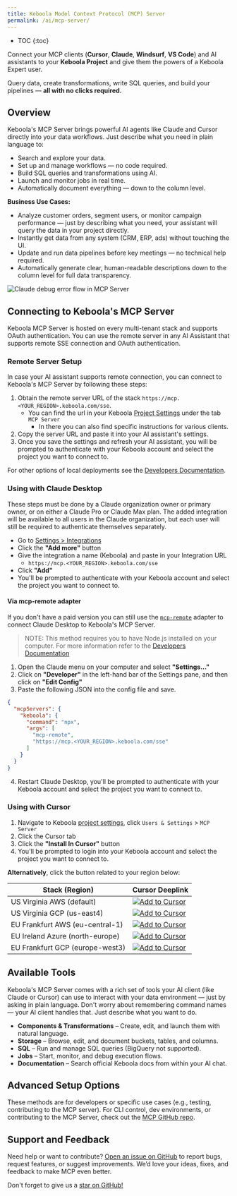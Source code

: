 ```yaml
---
title: Keboola Model Context Protocol (MCP) Server
permalink: /ai/mcp-server/
---
```



* TOC
{:toc}

Connect your MCP clients (**Cursor**, **Claude**, **Windsurf**, **VS Code**) and AI assistants to your **Keboola Project** and give them the powers of a Keboola Expert user. 

Query data, create transformations, write SQL queries, and build your pipelines — **all with no clicks required.**


## Overview  
Keboola's MCP Server brings powerful AI agents like Claude and Cursor directly into your data workflows. Just describe what you need in plain language to:

- Search and explore your data.
- Set up and manage workflows — no code required.
- Build SQL queries and transformations using AI.
- Launch and monitor jobs in real time.
- Automatically document everything — down to the column level.


**Business Use Cases:**
- Analyze customer orders, segment users, or monitor campaign performance — just by describing what you need, your assistant will query the data in your project directly.
- Instantly get data from any system (CRM, ERP, ads) without touching the UI.
- Update and run data pipelines before key meetings — no technical help required.
- Automatically generate clear, human-readable descriptions down to the column level for full data transparency.


![Claude debug error flow in MCP Server](/ai/mcp-server/MCP_Claude-Debug_Error.gif)
## Connecting to Keboola's MCP Server

Keboola MCP Server is hosted on every multi-tenant stack and supports OAuth authentication. You can use the remote server in any AI Assistant that supports remote SSE connection and OAuth authentication.

### Remote Server Setup

In case your AI assistant supports remote connection, you can connect to Keboola's MCP Server by following these steps:

1. Obtain the remote server URL of the stack `https://mcp.<YOUR_REGION>.keboola.com/sse`.
   - You can find the url in your Keboola [Project Settings](/management/project/) under the tab `MCP Server`
     - In there you can also find specific instructions for various clients.
2. Copy the server URL and paste it into your AI assistant's settings.
3. Once you save the settings and refresh your AI assistant, you will be prompted to authenticate with your Keboola account and select the project you want to connect to.

For other options of local deployments see the [Developers Documentation](https://developers.keboola.com/integrate/mcp/#running-keboola-mcp-server-locally-using-uv-command).


### Using with Claude Desktop

<div class="alert alert-warning">
<p>These steps must be done by a Claude organization owner or primary owner, or on either a Claude Pro or Claude Max plan. The added integration will be available to all users in the Claude organization, but each user will still be required to authenticate themselves separately.</p>
</div>

- Go to [Settings > Integrations](https://claude.ai/settings/integrations)
- Click the **"Add more"** button
- Give the integration a name (Keboola) and paste in your Integration URL
  - `https://mcp.<YOUR_REGION>.keboola.com/sse`
- Click **"Add"**
- You'll be prompted to authenticate with your Keboola account and select the project you want to connect to.

#### Via mcp-remote adapter

If you don't have a paid version you can still use the [`mcp-remote`](https://github.com/geelen/mcp-remote) adapter to connect Claude Desktop to Keboola's MCP Server.

> NOTE: This method requires you to have Node.js installed on your computer. For more information refer to the [Developers Documentation](https://developers.keboola.com/integrate/mcp)

1. Open the Claude menu on your computer and select **"Settings…"**
2. Click on **"Developer"** in the left-hand bar of the Settings pane, and then click on **"Edit Config"**
3. Paste the following JSON into the config file and save.
```json
{
  "mcpServers": {
    "keboola": {
      "command": "npx",
      "args": [
        "mcp-remote",
        "https://mcp.<YOUR_REGION>.keboola.com/sse"
      ]
    }
  }
}
```
4. Restart Claude Desktop, you'll be prompted to authenticate with your Keboola account and select the project you want to connect to.

### Using with Cursor

1. Navigate to Keboola [project settings](/management/project/), click `Users & Settings` > `MCP Server`
2. Click the Cursor tab
3. Click the **"Install In Cursor"** button
4. You'll be prompted to login into your Keboola account and select the project you want to connect to.

**Alternatively**, click the button related to your region below:

| Stack (Region)                  | Cursor Deeplink                                                                                                                                                                                         |
|---------------------------------|---------------------------------------------------------------------------------------------------------------------------------------------------------------------------------------------------------|
| US Virginia AWS (default)       | [![Add to Cursor](https://cursor.com/deeplink/mcp-install-dark.svg)](https://cursor.com/install-mcp?name=keboola&config=eyJ1cmwiOiJodHRwczovL21jcC5rZWJvb2xhLmNvbS9zc2UifQ%3D%3D)                       |
| US Virginia GCP (us-east4)      | [![Add to Cursor](https://cursor.com/deeplink/mcp-install-dark.svg)](https://cursor.com/install-mcp?name=keboola&config=eyJ1cmwiOiJodHRwczovL21jcC51cy1lYXN0NC5nY3Aua2Vib29sYS5jb20vc3NlIn0%3D)         |
| EU Frankfurt AWS (eu-central-1) | [![Add to Cursor](https://cursor.com/deeplink/mcp-install-dark.svg)](https://cursor.com/install-mcp?name=keboola&config=eyJ1cmwiOiJodHRwczovL21jcC5ldS1jZW50cmFsLTEua2Vib29sYS5jb20vc3NlIn0%3D)         |
| EU Ireland Azure (north-europe) | [![Add to Cursor](https://cursor.com/deeplink/mcp-install-dark.svg)](https://cursor.com/install-mcp?name=keboola&config=eyJ1cmwiOiJodHRwczovL21jcC5ub3J0aC1ldXJvcGUuYXp1cmUua2Vib29sYS5jb20vc3NlIn0%3D) |
| EU Frankfurt GCP (europe-west3) | [![Add to Cursor](https://cursor.com/deeplink/mcp-install-dark.svg)](https://cursor.com/install-mcp?name=keboola&config=eyJ1cmwiOiJodHRwczovL21jcC5ldXJvcGUtd2VzdDMuZ2NwLmtlYm9vbGEuY29tL3NzZSJ9)       |


## Available Tools

Keboola's MCP Server comes with a rich set of tools your AI client (like Claude or Cursor) can use to interact with your data environment — just by asking in plain language.
Don't worry about remembering command names — your AI client handles that. Just describe what you want to do.

- **Components & Transformations** – Create, edit, and launch them with natural language.  
- **Storage** – Browse, edit, and document buckets, tables, and columns.  
- **SQL** – Run and manage SQL queries (BigQuery not supported).  
- **Jobs** – Start, monitor, and debug execution flows.  
- **Documentation** – Search official Keboola docs from within your AI chat.

## Advanced Setup Options
These methods are for developers or specific use cases (e.g., testing, contributing to the MCP server).
For CLI control, dev environments, or contributing to the MCP Server, check out the [MCP GitHub repo](https://github.com/keboola/mcp-server).


## Support and Feedback
Need help or want to contribute? [Open an issue on GitHub](https://github.com/keboola/mcp-server/issues/new) to report bugs, request features, or suggest improvements.
We’d love your ideas, fixes, and feedback to make MCP even better.

<div class="alert alert-warning">
<p>Don't forget to give us a <a href="https://github.com/keboola/mcp-server">star on GitHub!</a> </p>
</div>
